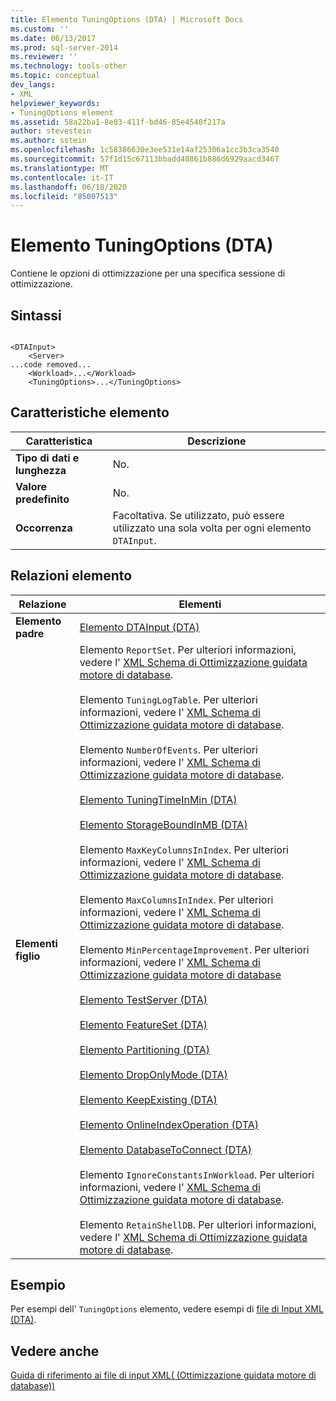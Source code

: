 ```yaml
---
title: Elemento TuningOptions (DTA) | Microsoft Docs
ms.custom: ''
ms.date: 06/13/2017
ms.prod: sql-server-2014
ms.reviewer: ''
ms.technology: tools-other
ms.topic: conceptual
dev_langs:
- XML
helpviewer_keywords:
- TuningOptions element
ms.assetid: 58a22ba1-8e03-411f-bd46-85e4540f217a
author: stevestein
ms.author: sstein
ms.openlocfilehash: 1c58386630e3ee531e14af25306a1cc3b3ca3540
ms.sourcegitcommit: 57f1d15c67113bbadd40861b886d6929aacd3467
ms.translationtype: MT
ms.contentlocale: it-IT
ms.lasthandoff: 06/18/2020
ms.locfileid: "85007513"
---
```

# <a name="tuningoptions-element-dta"></a>Elemento TuningOptions (DTA)
  Contiene le opzioni di ottimizzazione per una specifica sessione di ottimizzazione.  
  
## <a name="syntax"></a>Sintassi  
  
```  
  
<DTAInput>  
    <Server>  
...code removed...  
    <Workload>...</Workload>  
    <TuningOptions>...</TuningOptions>  
```  
  
## <a name="element-characteristics"></a>Caratteristiche elemento  
  
|Caratteristica|Descrizione|  
|--------------------|-----------------|  
|**Tipo di dati e lunghezza**|No.|  
|**Valore predefinito**|No.|  
|**Occorrenza**|Facoltativa. Se utilizzato, può essere utilizzato una sola volta per ogni elemento `DTAInput`.|  
  
## <a name="element-relationships"></a>Relazioni elemento  
  
|Relazione|Elementi|  
|------------------|--------------|  
|**Elemento padre**|[Elemento DTAInput &#40;DTA&#41;](dtainput-element-dta.md)|  
|**Elementi figlio**|Elemento `ReportSet`. Per ulteriori informazioni, vedere l' [XML Schema di Ottimizzazione guidata motore di database](https://go.microsoft.com/fwlink/?linkid=43100).<br /><br /> Elemento `TuningLogTable`. Per ulteriori informazioni, vedere l' [XML Schema di Ottimizzazione guidata motore di database](https://go.microsoft.com/fwlink/?linkid=43100).<br /><br /> Elemento `NumberOfEvents`. Per ulteriori informazioni, vedere l' [XML Schema di Ottimizzazione guidata motore di database](https://go.microsoft.com/fwlink/?linkid=43100).<br /><br /> [Elemento TuningTimeInMin &#40;DTA&#41;](tuningtimeinmin-element-dta.md)<br /><br /> [Elemento StorageBoundInMB &#40;DTA&#41;](storageboundinmb-element-dta.md)<br /><br /> Elemento `MaxKeyColumnsInIndex`. Per ulteriori informazioni, vedere l' [XML Schema di Ottimizzazione guidata motore di database](https://go.microsoft.com/fwlink/?linkid=43100).<br /><br /> Elemento `MaxColumnsInIndex`. Per ulteriori informazioni, vedere l' [XML Schema di Ottimizzazione guidata motore di database](https://go.microsoft.com/fwlink/?linkid=43100).<br /><br /> Elemento `MinPercentageImprovement`. Per ulteriori informazioni, vedere l' [XML Schema di Ottimizzazione guidata motore di database](https://go.microsoft.com/fwlink/?linkid=43100)<br /><br /> [Elemento TestServer &#40;DTA&#41;](server-element-dta.md)<br /><br /> [Elemento FeatureSet &#40;DTA&#41;](featureset-element-dta.md)<br /><br /> [Elemento Partitioning &#40;DTA&#41;](partitioning-element-dta.md)<br /><br /> [Elemento DropOnlyMode &#40;DTA&#41;](droponlymode-element-dta.md)<br /><br /> [Elemento KeepExisting &#40;DTA&#41;](keepexisting-element-dta.md)<br /><br /> [Elemento OnlineIndexOperation &#40;DTA&#41;](onlineindexoperation-element-dta.md)<br /><br /> [Elemento DatabaseToConnect &#40;DTA&#41;](databasetoconnect-element-dta.md)<br /><br /> Elemento `IgnoreConstantsInWorkload`. Per ulteriori informazioni, vedere l' [XML Schema di Ottimizzazione guidata motore di database](https://go.microsoft.com/fwlink/?linkid=43100).<br /><br /> Elemento `RetainShellDB`. Per ulteriori informazioni, vedere l' [XML Schema di Ottimizzazione guidata motore di database](https://go.microsoft.com/fwlink/?linkid=43100).|  
  
## <a name="example"></a>Esempio  
 Per esempi dell' `TuningOptions` elemento, vedere esempi di [file di Input XML &#40;DTA&#41;](xml-input-file-samples-dta.md).  
  
## <a name="see-also"></a>Vedere anche  
 [Guida di riferimento ai file di input XML&#40; (Ottimizzazione guidata motore di database)&#41;](xml-input-file-reference-database-engine-tuning-advisor.md)  
  
  
